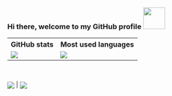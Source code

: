 ### Hi there, welcome to my GitHub profile <img src="https://media3.giphy.com/media/v1.Y2lkPTc5MGI3NjExeGp4bjBhdm1tZzZidjNoNXg3Ynlhd2djOWxpN3RkaXZybmpja25seCZlcD12MV9pbnRlcm5hbF9naWZfYnlfaWQmY3Q9Zw/e8qvtPuCyKXI4qJK7d/giphy.gif" width="50">

 <table>
  <tr>
    <th>GitHub stats</th>
    <th>Most used languages</th>
  </tr>
  <tr>
   <td>
    <a href="https://github.com/anuraghazra/github-readme-stats">
     <img align="center" src="https://github-readme-stats.vercel.app/api?username=BriceTatongK&show_icons=true&count_private=true&theme=tokyonight" />
    </a>
   </td>
   <td>
    <a href="https://github.com/anuraghazra/github-readme-stats">
     <img align="center" src="https://github-readme-stats.vercel.app/api/top-langs/?username=BriceTatongK&layout=compact"/>
    </a>
   </td>
   </tr>
</table><br>
<p><img align="center" src="https://img.shields.io/github/followers/BriceTatongK?label=Follow&style=social" /> |   <img align="center" src="https://komarev.com/ghpvc/?username=BriceTatongK" /></p>
